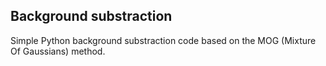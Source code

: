 ## Background substraction
Simple Python background substraction code based on the MOG (Mixture Of Gaussians) method.
